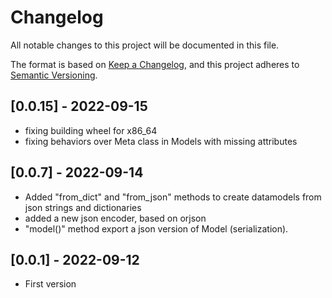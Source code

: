 # Changelog

All notable changes to this project will be documented in this file.

The format is based on [Keep a Changelog](https://keepachangelog.com/en/1.0.0/), and this
project adheres to [Semantic Versioning](https://semver.org/spec/v2.0.0.html).
## [0.0.15] - 2022-09-15
* fixing building wheel for x86_64
* fixing behaviors over Meta class in Models with missing attributes

## [0.0.7] - 2022-09-14
* Added "from_dict" and "from_json" methods to create datamodels from json strings and dictionaries
* added a new json encoder, based on orjson
* "model()" method export a json version of Model (serialization).

## [0.0.1] - 2022-09-12
* First version
